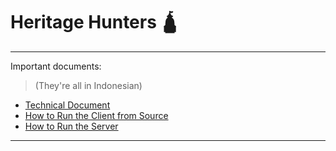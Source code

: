 # Heritage Hunters 🛕

---

Important documents:

> (They're all in Indonesian)

- [Technical Document](./doknis.md)
- [How to Run the Client from Source](./runclient.md)
- [How to Run the Server](./runclient.md)

---
